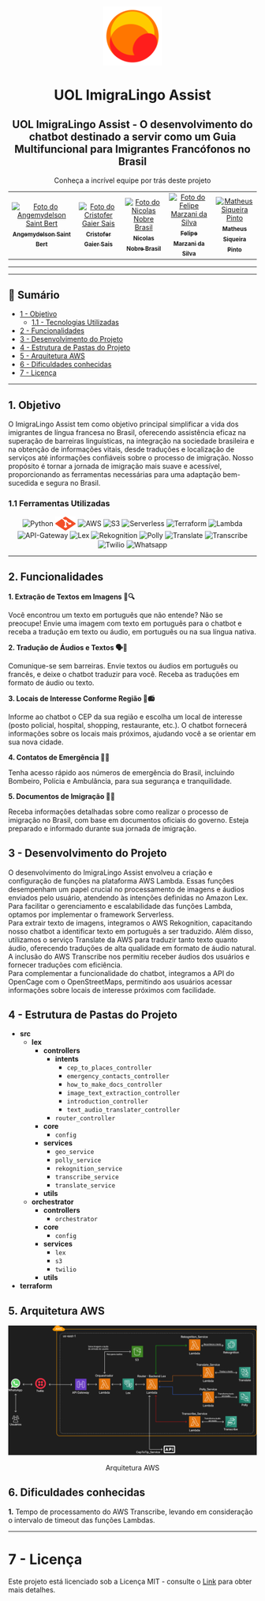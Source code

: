 <div align="center">
  <img src="./docImages/logo.png" alt="Logo UOL" width="120px" height="120px">
</div>

<div align="center">
  <h1>UOL ImigraLingo Assist</h1>
</div>

<div align="center">
  <h2>UOL ImigraLingo Assist - O desenvolvimento do chatbot destinado a servir como um Guia Multifuncional para Imigrantes Francófonos no Brasil</h2>
</div>

<div align="center">
  <p>Conheça a incrível equipe por trás deste projeto</p>
</div>

<div align="center">
  <table>
    <tr>
      <td align="center">
        <a href="https://github.com/angemydelson">
          <img src="https://avatars.githubusercontent.com/u/98717411?v=4" width="100px;" alt="Foto do Angemydelson Saint Bert"/><br>
          <sub><b>Angemydelson Saint Bert</b></sub>
        </a>
      </td>
      <td align="center">
        <a href="https://github.com/Sais01">
          <img src="https://avatars.githubusercontent.com/u/47997616?v=4" width="100px;" alt="Foto do Cristofer Gaier Sais"/><br>
          <sub><b>Cristofer Gaier Sais</b></sub>
        </a>
      </td>
      <td align="center">
        <a href="https://github.com/NicolauNobre">
          <img src="https://avatars.githubusercontent.com/u/68488845?v=4" width="100px;" alt="Foto do Nicolas Nobre Brasil"/><br>
          <sub><b>Nicolas Nobre Brasil</b></sub>
        </a>
      </td>
      <td align="center">
        <a href="https://www.linkedin.com/in/felipemarzani/">
          <img src="https://avatars.githubusercontent.com/u/107329291?v=4" width="100px;" alt="Foto do Felipe Marzani da Silva"/><br>
          <sub><b>Felipe Marzani da Silva</b></sub>
        </a>
      </td>
      <td align="center">
        <a href="https://www.linkedin.com/in/matheusspintom/">
          <img src="https://avatars.githubusercontent.com/u/95148274?v=4" width="100px;" alt="Matheus Siqueira Pinto"/><br>
          <sub><b>Matheus Siqueira Pinto</b></sub>
        </a>
      </td>
    </tr>
  </table>
</div>

---
---
## 📖 Sumário
- [1 - Objetivo](#ancora1)
  - [1.1 - Tecnologias Utilizadas](#ancora1-1)
- [2 - Funcionalidades](#ancora2)
- [3 - Desenvolvimento do Projeto](#ancora3)
- [4 - Estrutura de Pastas do Projeto](#ancora4)
- [5 - Arquitetura AWS](#ancora5)
- [6 - Dificuldades conhecidas](#ancora6)
- [7 - Licença](#ancora7)

---

<a id="ancora1"></a>

## 1. Objetivo

  O ImigraLingo Assist tem como objetivo principal simplificar a vida dos imigrantes de língua francesa no Brasil, oferecendo assistência eficaz na superação de barreiras linguísticas, na integração na sociedade brasileira e na obtenção de informações vitais, desde traduções e localização de serviços até informações confiáveis sobre o processo de imigração. Nosso propósito é tornar a jornada de imigração mais suave e acessível, proporcionando as ferramentas necessárias para uma adaptação bem-sucedida e segura no Brasil.

<a id="ancora1-1"></a>
### 1.1 Ferramentas Utilizadas

<div align="center">
  <img align="center" alt="Python" height="30" src="https://upload.wikimedia.org/wikipedia/commons/c/c3/Python-logo-notext.svg" />
  <img align="center" alt="Git" height="28" width="42" src="https://raw.githubusercontent.com/devicons/devicon/master/icons/git/git-original.svg">
  <img align="center" alt="AWS" height="28" width="42" src="https://upload.wikimedia.org/wikipedia/commons/thumb/9/93/Amazon_Web_Services_Logo.svg/1024px-Amazon_Web_Services_Logo.svg.png" />
  <img align="center" alt="S3" height="28" width="42" src="https://d2q66yyjeovezo.cloudfront.net/icon/c0828e0381730befd1f7a025057c74fb-43acc0496e64afba82dbc9ab774dc622.svg" />
  <img align="center" alt="Serverless" height="28" width="42" src="https://assets-global.website-files.com/60acbb950c4d6606963e1fed/611631cd314b2abec6c29ec0_bolt.svg" />
  <img align="center" alt="Terraform" height="28" src="https://i.pinimg.com/originals/28/ec/74/28ec7440a57536eebad2931517aa1cce.png" />
  <img align="center" alt="Lambda" height="28" width="42" src="https://d2q66yyjeovezo.cloudfront.net/icon/945f3fc449518a73b9f5f32868db466c-926961f91b072604c42b7f39ce2eaf1c.svg" />
  <img align="center" alt="API-Gateway" height="28" width="42" src="https://d2q66yyjeovezo.cloudfront.net/icon/fb0cde6228b21d89ec222b45efec54e7-0856e92285f4e7ed254b2588d1fe1829.svg" />
  <img align="center" alt="Lex" height="28" width="42" src="https://d2q66yyjeovezo.cloudfront.net/icon/16660b27a03cc547adc54a269bc4a69e-7d762d8739de54214018a7d757540c79.svg" />
  <img align="center" alt="Rekognition" height="28" width="42" src="https://d2q66yyjeovezo.cloudfront.net/icon/b7cb336b98f3c4db02fb13d4d671df5e-37a81abbdae00bac12e1ffcd0776093b.svg" />
  <img align="center" alt="Polly" height="28" width="42" src="https://d2q66yyjeovezo.cloudfront.net/icon/8ca4245f09e5a6ecf058c15cca9ac9b6-4a6ec5b037b363b8f33064d09d4f40ab.svg" />
  <img align="center" alt="Translate" height="28" width="42" src="https://d2q66yyjeovezo.cloudfront.net/icon/fc46e26a907870744758b76166150f62-76c22bfd03882310f44da5a6a9590864.svg" />
  <img align="center" alt="Transcribe" height="28" width="42" src="https://d2q66yyjeovezo.cloudfront.net/icon/762bf9a0fc087fbb4ba021a3cee6edaf-2578b25de7cbb06633f39903ccc90d08.svg" />
  <img align="center" alt="Twilio" height="28"  src="https://upload.wikimedia.org/wikipedia/commons/thumb/7/7e/Twilio-logo-red.svg/2560px-Twilio-logo-red.svg.png" />
  <img align="center" alt="Whatsapp" height="28"  src="https://www.pngkit.com/png/full/3-36604_whatsapp-png.png" />
</div>


---

<a id="ancora2"></a>

## 2. Funcionalidades
  
  **1. Extração de Textos em Imagens 📸🔍**

  Você encontrou um texto em português que não entende? Não se preocupe! Envie uma imagem com texto em português para o chatbot e receba a tradução em texto ou áudio, em português ou na sua língua nativa.

  **2. Tradução de Áudios e Textos 🗣️📜**

  Comunique-se sem barreiras. Envie textos ou áudios em português ou francês, e deixe o chatbot traduzir para você. Receba as traduções em formato de áudio ou texto.

  **3. Locais de Interesse Conforme Região 🌆📻**

  Informe ao chatbot o CEP da sua região e escolha um local de interesse (posto policial, hospital, shopping, restaurante, etc.). O chatbot fornecerá informações sobre os locais mais próximos, ajudando você a se orientar em sua nova cidade.

  **4. Contatos de Emergência 🚨🏥**

  Tenha acesso rápido aos números de emergência do Brasil, incluindo Bombeiro, Polícia e Ambulância, para sua segurança e tranquilidade.

  **5. Documentos de Imigração 📄🌐**

  Receba informações detalhadas sobre como realizar o processo de imigração no Brasil, com base em documentos oficiais do governo. Esteja preparado e informado durante sua jornada de imigração.

<a id="ancora3"></a>

## 3 - Desenvolvimento do Projeto
  
O desenvolvimento do ImigraLingo Assist envolveu a criação e configuração de funções na plataforma AWS Lambda. Essas funções desempenham um papel crucial no processamento de imagens e áudios enviados pelo usuário, atendendo às intenções definidas no Amazon Lex. Para facilitar o gerenciamento e escalabilidade das funções Lambda, optamos por implementar o framework Serverless.
<br>
Para extrair texto de imagens, integramos o AWS Rekognition, capacitando nosso chatbot a identificar texto em português a ser traduzido. Além disso, utilizamos o serviço Translate da AWS para traduzir tanto texto quanto áudio, oferecendo traduções de alta qualidade em formato de áudio natural. A inclusão do AWS Transcribe nos permitiu receber áudios dos usuários e fornecer traduções com eficiência.
<br>
Para complementar a funcionalidade do chatbot, integramos a API do OpenCage com o OpenStreetMaps, permitindo aos usuários acessar informações sobre locais de interesse próximos com facilidade.

<a id="ancora4"></a>

## 4 - Estrutura de Pastas do Projeto
- **src**
  - **lex**
    - **controllers**
      - **intents**
        - `cep_to_places_controller`
        - `emergency_contacts_controller`
        - `how_to_make_docs_controller`
        - `image_text_extraction_controller`
        - `introduction_controller`
        - `text_audio_translater_controller`
      - `router_controller`
    - **core**
      - `config`
    - **services**
      - `geo_service`
      - `polly_service`
      - `rekognition_service`
      - `transcribe_service`
      - `translate_service`
    - **utils**
  - **orchestrator**
    - **controllers**
      - `orchestrator`
    - **core**
      - `config`
    - **services**
      - `lex`
      - `s3`
      - `twilio`
    - **utils**
- **terraform**

<a id="ancora5"></a>

## 5. Arquitetura AWS

<div align="center">
  <img src="docImages/finalSprintAWSArch.png" alt="angular-logo">
  <p> Arquitetura AWS
</div>

<a id="ancora6"></a>

## 6. Dificuldades conhecidas

  **1.** Tempo de processamento do AWS Transcribe, levando em consideração o intervalo de timeout das funções Lambdas. 


---

<a id="ancora7"></a>

# 7 - Licença

Este projeto está licenciado sob a Licença MIT - consulte o [Link](https://mit-license.org/) para obter mais detalhes.
